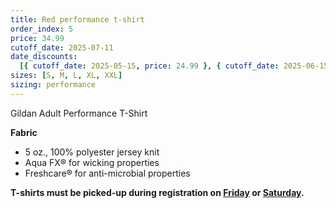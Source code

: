 ```yaml
---
title: Red performance t-shirt
order_index: 5
price: 34.99
cutoff_date: 2025-07-11
date_discounts:
  [{ cutoff_date: 2025-05-15, price: 24.99 }, { cutoff_date: 2025-06-15, price: 29.99 }]
sizes: [S, M, L, XL, XXL]
sizing: performance
---
```


Gildan Adult Performance T-Shirt

**Fabric**

- 5 oz., 100% polyester jersey knit
- Aqua FX® for wicking properties
- Freshcare® for anti-microbial properties

**T-shirts must be picked-up during registration on [Friday](/schedule/friday/registration-and-expo/) or [Saturday](/schedule/saturday/registration-and-expo/).**

<!-- https://www.alphabroder.com/product/g420/gildan-adult-performance-t-shirt.html -->
